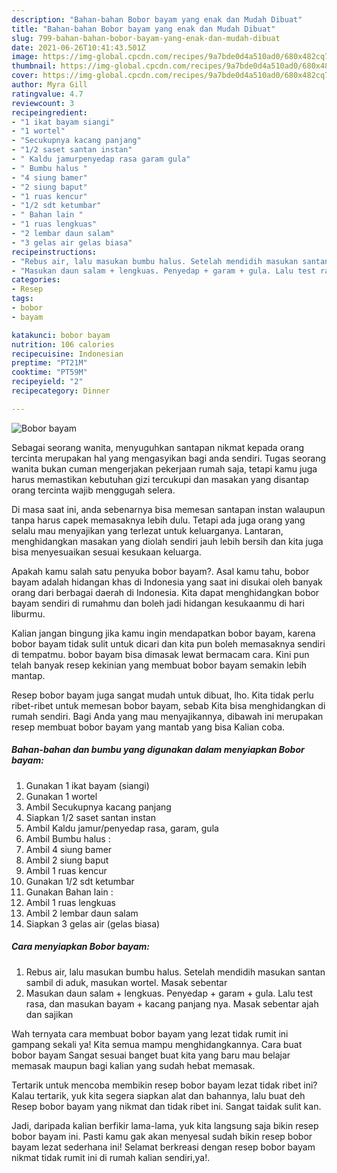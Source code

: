 ```yaml
---
description: "Bahan-bahan Bobor bayam yang enak dan Mudah Dibuat"
title: "Bahan-bahan Bobor bayam yang enak dan Mudah Dibuat"
slug: 799-bahan-bahan-bobor-bayam-yang-enak-dan-mudah-dibuat
date: 2021-06-26T10:41:43.501Z
image: https://img-global.cpcdn.com/recipes/9a7bde0d4a510ad0/680x482cq70/bobor-bayam-foto-resep-utama.jpg
thumbnail: https://img-global.cpcdn.com/recipes/9a7bde0d4a510ad0/680x482cq70/bobor-bayam-foto-resep-utama.jpg
cover: https://img-global.cpcdn.com/recipes/9a7bde0d4a510ad0/680x482cq70/bobor-bayam-foto-resep-utama.jpg
author: Myra Gill
ratingvalue: 4.7
reviewcount: 3
recipeingredient:
- "1 ikat bayam siangi"
- "1 wortel"
- "Secukupnya kacang panjang"
- "1/2 saset santan instan"
- " Kaldu jamurpenyedap rasa garam gula"
- " Bumbu halus "
- "4 siung bamer"
- "2 siung baput"
- "1 ruas kencur"
- "1/2 sdt ketumbar"
- " Bahan lain "
- "1 ruas lengkuas"
- "2 lembar daun salam"
- "3 gelas air gelas biasa"
recipeinstructions:
- "Rebus air, lalu masukan bumbu halus. Setelah mendidih masukan santan sambil di aduk, masukan wortel. Masak sebentar"
- "Masukan daun salam + lengkuas. Penyedap + garam + gula. Lalu test rasa, dan masukan bayam + kacang panjang nya. Masak sebentar ajah dan sajikan"
categories:
- Resep
tags:
- bobor
- bayam

katakunci: bobor bayam 
nutrition: 106 calories
recipecuisine: Indonesian
preptime: "PT21M"
cooktime: "PT59M"
recipeyield: "2"
recipecategory: Dinner

---
```



![Bobor bayam](https://img-global.cpcdn.com/recipes/9a7bde0d4a510ad0/680x482cq70/bobor-bayam-foto-resep-utama.jpg)

Sebagai seorang wanita, menyuguhkan santapan nikmat kepada orang tercinta merupakan hal yang mengasyikan bagi anda sendiri. Tugas seorang  wanita bukan cuman mengerjakan pekerjaan rumah saja, tetapi kamu juga harus memastikan kebutuhan gizi tercukupi dan masakan yang disantap orang tercinta wajib menggugah selera.

Di masa  saat ini, anda sebenarnya bisa memesan santapan instan walaupun tanpa harus capek memasaknya lebih dulu. Tetapi ada juga orang yang selalu mau menyajikan yang terlezat untuk keluarganya. Lantaran, menghidangkan masakan yang diolah sendiri jauh lebih bersih dan kita juga bisa menyesuaikan sesuai kesukaan keluarga. 



Apakah kamu salah satu penyuka bobor bayam?. Asal kamu tahu, bobor bayam adalah hidangan khas di Indonesia yang saat ini disukai oleh banyak orang dari berbagai daerah di Indonesia. Kita dapat menghidangkan bobor bayam sendiri di rumahmu dan boleh jadi hidangan kesukaanmu di hari liburmu.

Kalian jangan bingung jika kamu ingin mendapatkan bobor bayam, karena bobor bayam tidak sulit untuk dicari dan kita pun boleh memasaknya sendiri di tempatmu. bobor bayam bisa dimasak lewat bermacam cara. Kini pun telah banyak resep kekinian yang membuat bobor bayam semakin lebih mantap.

Resep bobor bayam juga sangat mudah untuk dibuat, lho. Kita tidak perlu ribet-ribet untuk memesan bobor bayam, sebab Kita bisa menghidangkan di rumah sendiri. Bagi Anda yang mau menyajikannya, dibawah ini merupakan resep membuat bobor bayam yang mantab yang bisa Kalian coba.

<!--inarticleads1-->

##### Bahan-bahan dan bumbu yang digunakan dalam menyiapkan Bobor bayam:

1. Gunakan 1 ikat bayam (siangi)
1. Gunakan 1 wortel
1. Ambil Secukupnya kacang panjang
1. Siapkan 1/2 saset santan instan
1. Ambil  Kaldu jamur/penyedap rasa, garam, gula
1. Ambil  Bumbu halus :
1. Ambil 4 siung bamer
1. Ambil 2 siung baput
1. Ambil 1 ruas kencur
1. Gunakan 1/2 sdt ketumbar
1. Gunakan  Bahan lain :
1. Ambil 1 ruas lengkuas
1. Ambil 2 lembar daun salam
1. Siapkan 3 gelas air (gelas biasa)




<!--inarticleads2-->

##### Cara menyiapkan Bobor bayam:

1. Rebus air, lalu masukan bumbu halus. Setelah mendidih masukan santan sambil di aduk, masukan wortel. Masak sebentar
1. Masukan daun salam + lengkuas. Penyedap + garam + gula. Lalu test rasa, dan masukan bayam + kacang panjang nya. Masak sebentar ajah dan sajikan




Wah ternyata cara membuat bobor bayam yang lezat tidak rumit ini gampang sekali ya! Kita semua mampu menghidangkannya. Cara buat bobor bayam Sangat sesuai banget buat kita yang baru mau belajar memasak maupun bagi kalian yang sudah hebat memasak.

Tertarik untuk mencoba membikin resep bobor bayam lezat tidak ribet ini? Kalau tertarik, yuk kita segera siapkan alat dan bahannya, lalu buat deh Resep bobor bayam yang nikmat dan tidak ribet ini. Sangat taidak sulit kan. 

Jadi, daripada kalian berfikir lama-lama, yuk kita langsung saja bikin resep bobor bayam ini. Pasti kamu gak akan menyesal sudah bikin resep bobor bayam lezat sederhana ini! Selamat berkreasi dengan resep bobor bayam nikmat tidak rumit ini di rumah kalian sendiri,ya!.

